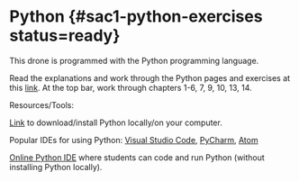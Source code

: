 # Python {#sac1-python-exercises status=ready}

This drone is programmed with the Python programming language. 

Read the explanations and work through the Python pages and exercises at this [link](https://cscircles.cemc.uwaterloo.ca). At the top bar, work through chapters 1-6, 7, 9, 10, 13, 14. 



Resources/Tools: 

[Link](https://www.python.org/downloads/) to download/install Python locally/on your computer. 

Popular IDEs for using Python: [Visual Studio Code](https://code.visualstudio.com), [PyCharm](https://www.jetbrains.com/pycharm/), [Atom](https://atom.io)

[Online Python IDE](https://replit.com) where students can code and run Python (without installing Python locally). 

